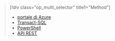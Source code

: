 > [!div class="op_multi_selector" title1="Method"]
> * [portale di Azure](../articles/sql-database/sql-database-configure-firewall-settings.md)
> * [Transact-SQL](../articles/sql-database/sql-database-configure-firewall-settings-tsql.md)
> * [PowerShell](../articles/sql-database/sql-database-configure-firewall-settings-powershell.md)
> * [API REST](../articles/sql-database/sql-database-configure-firewall-settings-rest.md)
> 
> 



<!--HONumber=Jan17_HO3-->


